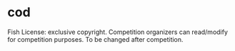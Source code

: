 # cod
Fish
License: exclusive copyright. Competition organizers can read/modify for competition purposes. To be changed after competition.
